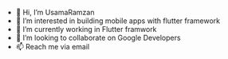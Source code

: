 - 👋 Hi, I’m UsamaRamzan
- 👀 I’m interested in building mobile apps with flutter framework
- 🌱 I’m currently working in Flutter framwork
- 💞️ I’m looking to collaborate on Google Developers
- 📫 Reach me via email 


